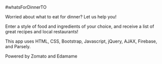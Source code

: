 #whatsForDinnerTO

Worried about what to eat for dinner? Let us help you!

Enter a style of food and ingredients of your choice, and receive a list of great recipes and local restaurants!

This app uses HTML, CSS, Bootstrap, Javascript, jQuery, AJAX, Firebase, and Parsely.

Powered by Zomato and Edamame
